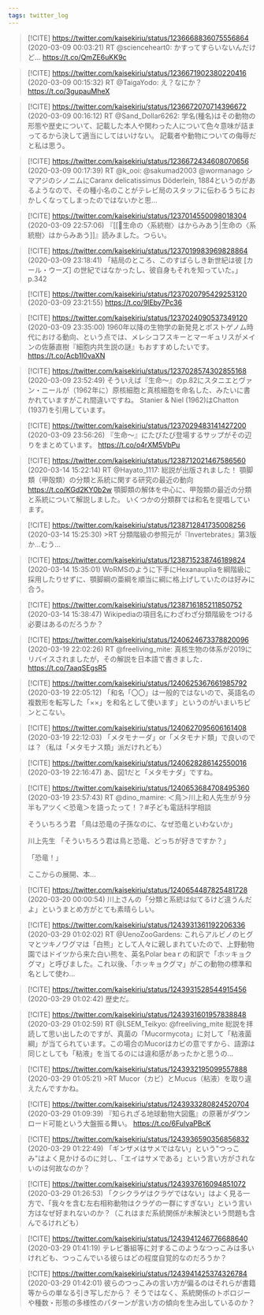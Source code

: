 ```yaml
---
tags: twitter_log
---
```


> [!CITE] https://twitter.com/kaisekiriu/status/1236668836075556864 (2020-03-09 00:03:21)
> RT @scienceheart0: かすってすらいないんだけど… https://t.co/QmZE6uKK9c

> [!CITE] https://twitter.com/kaisekiriu/status/1236671902380220416 (2020-03-09 00:15:32)
> RT @TaigaYodo: え？なにか？ https://t.co/3gupauMheX

> [!CITE] https://twitter.com/kaisekiriu/status/1236672070714396672 (2020-03-09 00:16:12)
> RT @Sand_Dollar6262: 学名(種名)はその動物の形態や歴史について、記載した本人や関わった人について色々意味が詰まってるから決して適当にしてはいけない。
> 記載者や動物についての侮辱だと私は思う。

> [!CITE] https://twitter.com/kaisekiriu/status/1236672434608070656 (2020-03-09 00:17:39)
> RT @k_ooi: @sakumad2003 @wormanago シマアジのシノニムにCaranx delicatissimus Döderlein, 1884というのがあるようなので、その種小名のことがテレビ局のスタッフに伝わるうちにおかしくなってしまったのではないかと思…

> [!CITE] https://twitter.com/kaisekiriu/status/1237014550098018304 (2020-03-09 22:57:06)
> 『[[📕生命の〈系統樹〉はからみあう|生命の〈系統樹〉はからみあう]]』読みました。つらい。

> [!CITE] https://twitter.com/kaisekiriu/status/1237019983969828864 (2020-03-09 23:18:41)
> 「結局のところ、このすばらしき新世紀は彼 [カール・ウーズ] の世紀ではなかったし、彼自身もそれを知っていた。」p.342

> [!CITE] https://twitter.com/kaisekiriu/status/1237020795429253120 (2020-03-09 23:21:55)
> https://t.co/9lEby7Pc36

> [!CITE] https://twitter.com/kaisekiriu/status/1237024090537349120 (2020-03-09 23:35:00)
> 1960年以降の生物学の新発見とポストゲノム時代における動向、という点では、メレシコフスキーとマーギュリスがメインの佐藤直樹『細胞内共生説の謎』もおすすめしたいです。
> https://t.co/Acb1l0vaXN

> [!CITE] https://twitter.com/kaisekiriu/status/1237028574302855168 (2020-03-09 23:52:49)
> そういえば『生命〜』のp.82にスタニエとヴァン・ニールが（1962年に）原核細胞と真核細胞を命名した、みたいに書かれていますがこれ間違いですね。
> Stanier &amp; Niel (1962)はChatton (1937)を引用しています。

> [!CITE] https://twitter.com/kaisekiriu/status/1237029483141427200 (2020-03-09 23:56:26)
> 『生命〜』にたびたび登場するサップがその辺りをまとめています。
> https://t.co/o4rXM5VbPu

> [!CITE] https://twitter.com/kaisekiriu/status/1238712021467586560 (2020-03-14 15:22:14)
> RT @Hayato_1117: 総説が出版されました！
> 顎脚類（甲殻類）の分類と系統に関する研究の最近の動向
> https://t.co/KGd2KY0b2w
> 顎脚類の解体を中心に、甲殻類の最近の分類と系統について解説しました。
> いくつかの分類群では和名を提唱しています。

> [!CITE] https://twitter.com/kaisekiriu/status/1238712841735008256 (2020-03-14 15:25:30)
> &gt;RT
> 分類階級の参照元が『Invertebrates』第3版か…むう…

> [!CITE] https://twitter.com/kaisekiriu/status/1238715238746189824 (2020-03-14 15:35:01)
> WoRMSのように下手にHexanaupliaを綱階級に採用したりせずに、顎脚綱の亜綱を順当に綱に格上げしていたのは好みに合う。

> [!CITE] https://twitter.com/kaisekiriu/status/1238716185211850752 (2020-03-14 15:38:47)
> Wikipediaの項目名にわざわざ分類階級をつける必要はあるのだろうか？

> [!CITE] https://twitter.com/kaisekiriu/status/1240624673378820096 (2020-03-19 22:02:26)
> RT @freeliving_mite: 真核生物の体系が2019にリバイスされましたが，その解説を日本語で書きました．
> https://t.co/7aaqSEgsR5

> [!CITE] https://twitter.com/kaisekiriu/status/1240625367661985792 (2020-03-19 22:05:12)
> 「和名「〇〇」は一般的ではないので、英語名の複数形を転写した「××」を和名として使います」というのがいまいちピンとこない。

> [!CITE] https://twitter.com/kaisekiriu/status/1240627095606161408 (2020-03-19 22:12:03)
> 「メタモナーダ」or「メタモナド類」で良いのでは？（私は「メタモナス類」派だけれども）

> [!CITE] https://twitter.com/kaisekiriu/status/1240628286142550016 (2020-03-19 22:16:47)
> あ、図1だと「メタモナダ」ですね。

> [!CITE] https://twitter.com/kaisekiriu/status/1240653684708495360 (2020-03-19 23:57:43)
> RT @dino_mamire: ＜鳥＞川上和人先生が９分半もアツく＜恐竜＞を語ったって！？#子ども電話科学相談
> 
> そういちろう君
> 「鳥は恐竜の子孫なのに、なぜ恐竜といわないか」
> 
> 川上先生
> 「そういちろう君は鳥と恐竜、どっちが好きですか？」
> 
> 「恐竜！」
> 
> ここからの展開、本…

> [!CITE] https://twitter.com/kaisekiriu/status/1240654487825481728 (2020-03-20 00:00:54)
> 川上さんの「分類と系統は似てるけど違うんだよ」というまとめ方がとても素晴らしい。

> [!CITE] https://twitter.com/kaisekiriu/status/1243931361192206336 (2020-03-29 01:02:02)
> RT @UenoZooGardens: これらアルビノのヒグマとツキノワグマは「白熊」として人々に親しまれていたので、上野動物園ではドイツから来た白い熊を、英名Polar beaｒの和訳で「ホッキョクグマ」と呼びました。これ以後、「ホッキョクグマ」がこの動物の標準和名として使わ…

> [!CITE] https://twitter.com/kaisekiriu/status/1243931528544915456 (2020-03-29 01:02:42)
> 歴史だ。

> [!CITE] https://twitter.com/kaisekiriu/status/1243931601957838848 (2020-03-29 01:02:59)
> RT @LSEM_Teikyo: @freeliving_mite 総説を拝読して思い出したのですが、真菌の「Mucormycota」に対して「粘液菌綱」が当てられています。この場合のMucorはカビの意ですから、語源は同じとしても「粘液」を当てるのには違和感があったかと思うの…

> [!CITE] https://twitter.com/kaisekiriu/status/1243932195099557888 (2020-03-29 01:05:21)
> &gt;RT
> Mucor（カビ）とMucus（粘液）を取り違えたんですかね。

> [!CITE] https://twitter.com/kaisekiriu/status/1243933280824520704 (2020-03-29 01:09:39)
> 『知られざる地球動物大図鑑』の原著がダウンロード可能という大盤振る舞い。
> https://t.co/6FuIyaPBcK

> [!CITE] https://twitter.com/kaisekiriu/status/1243936590356856832 (2020-03-29 01:22:49)
> 「ギンザメはサメではない」という"つっこみ"はよく見かけるのに対し、「エイはサメである」という言い方がされないのは何故なのか？

> [!CITE] https://twitter.com/kaisekiriu/status/1243937616094851072 (2020-03-29 01:26:53)
> 「クシクラゲはクラゲではない」はよく見る一方で、「我々を含む左右相称動物はクラゲの一群にすぎない」という言い方はなぜ好まれないのか？（これはまだ系統関係が未解決という問題も含んでるけれども）

> [!CITE] https://twitter.com/kaisekiriu/status/1243941246776688640 (2020-03-29 01:41:19)
> テレビ番組等に対するこのようなつっこみは多いけれども、つっこんでいる彼らはどの程度自覚的なのだろうか？

> [!CITE] https://twitter.com/kaisekiriu/status/1243941425374326784 (2020-03-29 01:42:01)
> 彼らのつっこみの言い方が偏るのはそれらが書籍等からの単なる引き写しだから？
> そうではなく、系統関係のトポロジーや種数・形態の多様性のパターンが言い方の傾向を生み出しているのか？
